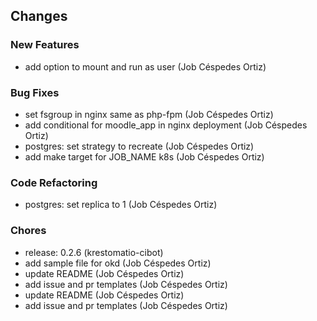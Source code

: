 ## Changes

### New Features

* add option to mount and run as user (Job Céspedes Ortiz)

### Bug Fixes

* set fsgroup in nginx same as php-fpm (Job Céspedes Ortiz)
* add conditional for moodle_app in nginx deployment (Job Céspedes Ortiz)
* postgres: set strategy to recreate (Job Céspedes Ortiz)
* add make target for JOB_NAME k8s (Job Céspedes Ortiz)

### Code Refactoring

* postgres: set replica to 1 (Job Céspedes Ortiz)

### Chores

* release: 0.2.6 (krestomatio-cibot)
* add sample file for okd (Job Céspedes Ortiz)
* update README (Job Céspedes Ortiz)
* add issue and pr templates (Job Céspedes Ortiz)
* update README (Job Céspedes Ortiz)
* add issue and pr templates (Job Céspedes Ortiz)
